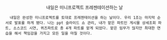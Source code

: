 <center>내일은 미니프로젝트 프레젠테이션하는 날</center>

      내일은 완성한 미니프로젝트를 토대로 프레젠테이션을 하는 날이다. 우리 1조는 마지막 순서로 발표를 하게 됐다. 나는 ppt 슬라이드 쇼 관리, 내가 맡은 파트인 게시물 상세조회 파트, 소스코드 시연, 퀴즈파트로 총 4개 파트를 맡게 되었다. 맡은 임무가 많지만 최대한 연습을 해서 책임감을 가지고 모든 일을 마칠 것이다. 
